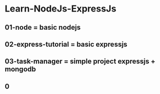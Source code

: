 # Learn-NodeJs-ExpressJs

## 01-node = basic nodejs

## 02-express-tutorial = basic expressjs

## 03-task-manager = simple project expressjs + mongodb

## 0
